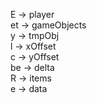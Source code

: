 E -> player<br>
et -> gameObjects<br>
y -> tmpObj<br>
l -> xOffset<br>
c -> yOffset<br>
be -> delta<br>
R -> items<br>
e -> data

